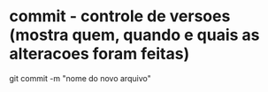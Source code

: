 # commit - controle de versoes (mostra quem, quando e quais as alteracoes foram feitas)
git commit -m "nome do novo arquivo"
